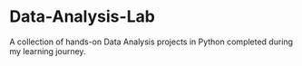 # Data-Analysis-Lab
A collection of hands-on Data Analysis projects in Python completed during my learning journey.
